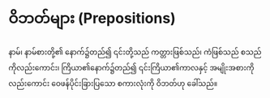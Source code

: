 # ဝိဘတ်များ (Prepositions)

နာမ်၊ နာမ်စားတို့၏ နောက်၌တည်၍ ၎င်းတို့သည် ကတ္တားဖြစ်သည်၊ ကံဖြစ်သည် စသည်ကိုလည်းကောင်း၊ ကြိယာ၏နောက်၌တည်၍ ၎င်းကြိယာ၏ကာလနှင့် အမျိုးအစားကိုလည်းကောင်း ဝေဖန်ပိုင်းခြားပြသော စကားလုံးကို ဝိဘတ်ဟု ခေါ်သည်။
